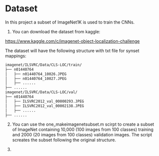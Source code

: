 # Dataset

In this project a subset of ImageNet1K is used to train the CNNs. 

1. You can download the dataset from kaggle:

https://www.kaggle.com/c/imagenet-object-localization-challenge

The dataset will have the following structure with txt file for synset mappings:

```bash
imagenet/ILSVRC/Data/CLS-LOC/train/
├── n01440764
│   ├── n01440764_10026.JPEG
│   ├── n01440764_10027.JPEG
│   ├── ......
├── ......
imagenet/ILSVRC/Data/CLS-LOC/val/
├── n01440764
│   ├── ILSVRC2012_val_00000293.JPEG
│   ├── ILSVRC2012_val_00002138.JPEG
│   ├── ......
├── ......
```
2. You can use the one_makeimagenetsubset.m scirpt to create a subset of ImageNet containing 10,000 (100 images from 100 classes) training and 2000 (20 images from 100 classes) validation images. The script screates the subset following the original structure.

3. 
